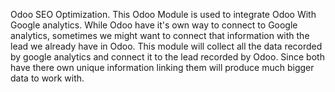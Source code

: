 Odoo SEO Optimization.
This Odoo Module is used to integrate Odoo With Google analytics. While Odoo have it's own way to connect to Google analytics,
sometimes we might want to connect that information with the lead we already have in Odoo. This module will collect all the data
recorded by google analytics and connect it to the lead recorded by Odoo. Since both have there own unique information linking them 
will produce much bigger data to work with.
